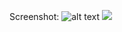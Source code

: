 Screenshot:
![alt text]([http://url/to/img.png](https://prnt.sc/orL8r91cOHzK))
<img src="https://prnt.sc/orL8r91cOHzK">
